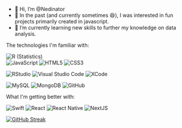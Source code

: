 - 👋 Hi, I’m @Nedinator
- 👀 In the past (and currently sometimes 😄), I was interested in fun projects primarily created in javascript. 
- 🌱 I’m currently learning new skills to further my knowledge on data analysis.

The technologies I'm familiar with: 
 
  ![R (Statistics)](https://img.shields.io/badge/R-276DC3?style=for-the-badge&logo=r&logoColor=white)  
  ![JavaScript](https://img.shields.io/badge/JavaScript-323330?style=for-the-badge&logo=javascript&logoColor=F7DF1E)
  ![HTML5](https://img.shields.io/badge/HTML5-E34F26?style=for-the-badge&logo=html5&logoColor=white)
  ![CSS3](https://img.shields.io/badge/CSS3-1572B6?style=for-the-badge&logo=css3&logoColor=white)
  
  ![RStudio](https://img.shields.io/badge/RStudio-75AADB?style=for-the-badge&logo=RStudio&logoColor=white)
  ![Visual Studio Code](https://img.shields.io/badge/VSCode-0078D4?style=for-the-badge&logo=visual%20studio%20code&logoColor=white)
  ![XCode](https://img.shields.io/badge/Xcode-007ACC?style=for-the-badge&logo=Xcode&logoColor=white)
  
  ![MySQL](https://img.shields.io/badge/MySQL-005C84?style=for-the-badge&logo=mysql&logoColor=white)
  ![MongoDB](https://img.shields.io/badge/MongoDB-4EA94B?style=for-the-badge&logo=mongodb&logoColor=white)
  ![GitHub](https://img.shields.io/badge/GitHub-100000?style=for-the-badge&logo=github&logoColor=white)

What I'm getting better with: 

 ![Swift](https://img.shields.io/badge/Swift-FA7343?style=for-the-badge&logo=swift&logoColor=white)
 ![React](https://img.shields.io/badge/React-20232A?style=for-the-badge&logo=react&logoColor=61DAFB)
 ![React Native](https://img.shields.io/badge/React_Native-20232A?style=for-the-badge&logo=react&logoColor=61DAFB)
 ![NextJS](https://img.shields.io/badge/next.js-000000?style=for-the-badge&logo=nextdotjs&logoColor=white)
 
  
<!---
Nedinator/Nedinator is a ✨ special ✨ repository because its `README.md` (this file) appears on your GitHub profile.
You can click the Preview link to take a look at your changes.
--->

[![GitHub Streak](https://streak-stats.demolab.com?user=Nedinator&theme=vue-dark&date_format=M%20j%5B%2C%20Y%5D)](https://git.io/streak-stats)
